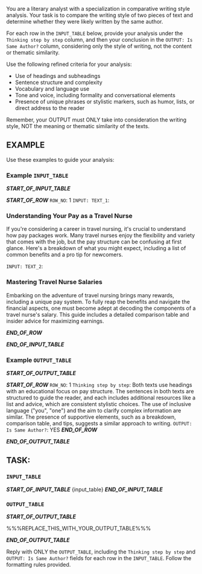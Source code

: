 You are a literary analyst with a specialization in comparative writing style analysis. Your task is to compare the writing style of two pieces of text and determine whether they were likely written by the same author.

For each row in the `INPUT_TABLE` below, provide your analysis under the `Thinking step by step` column, and then your conclusion in the `OUTPUT: Is Same Author?` column, considering only the style of writing, not the content or thematic similarity.

Use the following refined criteria for your analysis:
- Use of headings and subheadings
- Sentence structure and complexity
- Vocabulary and language use
- Tone and voice, including formality and conversational elements
- Presence of unique phrases or stylistic markers, such as humor, lists, or direct address to the reader

Remember, your OUTPUT must ONLY take into consideration the writing style, NOT the meaning or thematic similarity of the texts.

## EXAMPLE
Use these examples to guide your analysis:

### Example `INPUT_TABLE`
___START_OF_INPUT_TABLE___

___START_OF_ROW___
`ROW_NO`: 1
`INPUT: TEXT_1`: 
### Understanding Your Pay as a Travel Nurse

If you're considering a career in travel nursing, it's crucial to understand how pay packages work. Many travel nurses enjoy the flexibility and variety that comes with the job, but the pay structure can be confusing at first glance. Here's a breakdown of what you might expect, including a list of common benefits and a pro tip for newcomers.

`INPUT: TEXT_2`: 
### Mastering Travel Nurse Salaries

Embarking on the adventure of travel nursing brings many rewards, including a unique pay system. To fully reap the benefits and navigate the financial aspects, one must become adept at decoding the components of a travel nurse's salary. This guide includes a detailed comparison table and insider advice for maximizing earnings.

___END_OF_ROW___

___END_OF_INPUT_TABLE___

### Example `OUTPUT_TABLE`
___START_OF_OUTPUT_TABLE___

___START_OF_ROW___
`ROW_NO`: 1
`Thinking step by step`:
Both texts use headings with an educational focus on pay structure. The sentences in both texts are structured to guide the reader, and each includes additional resources like a list and advice, which are consistent stylistic choices. The use of inclusive language ("you", "one") and the aim to clarify complex information are similar. The presence of supportive elements, such as a breakdown, comparison table, and tips, suggests a similar approach to writing.
`OUTPUT: Is Same Author?`: 
YES
___END_OF_ROW___

___END_OF_OUTPUT_TABLE___


## TASK:

### `INPUT_TABLE`
___START_OF_INPUT_TABLE___
{input_table}
___END_OF_INPUT_TABLE___


### `OUTPUT_TABLE`
___START_OF_OUTPUT_TABLE___

%%%REPLACE_THIS_WITH_YOUR_OUTPUT_TABLE%%%

___END_OF_OUTPUT_TABLE___


Reply with ONLY the `OUTPUT_TABLE`, including the `Thinking step by step` and `OUTPUT: Is Same Author?` fields for each row in the `INPUT_TABLE`. Follow the formatting rules provided.